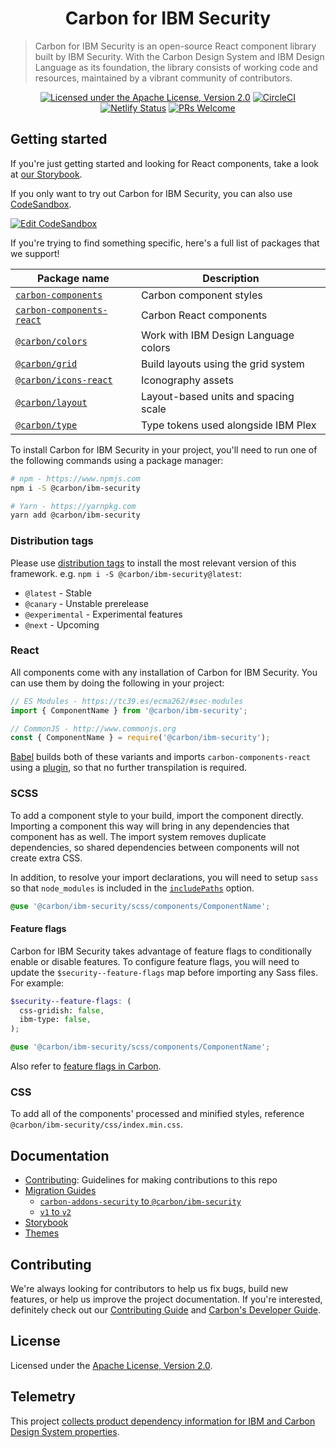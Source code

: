 <h1 align="center">Carbon for IBM Security</h1>

> Carbon for IBM Security is an open-source React component library built by IBM Security. With the Carbon Design System and IBM Design Language as its foundation, the library consists of working code and resources, maintained by a vibrant community of contributors.

<span align="center">

[![Licensed under the Apache License, Version 2.0](https://img.shields.io/badge/license-Apache--2.0-blue.svg)](LICENSE)
[![CircleCI](https://circleci.com/gh/carbon-design-system/ibm-security.svg?style=shield)](https://circleci.com/gh/carbon-design-system/ibm-security)
[![Netlify Status](https://api.netlify.com/api/v1/badges/a22469a3-45b0-47af-97a6-99771a66e93a/deploy-status)](https://app.netlify.com/sites/ibm-security/deploys)
[![PRs Welcome](https://img.shields.io/badge/PRs-welcome-brightgreen.svg)](.github/CONTRIBUTING.md)

</span>

## Getting started

If you're just getting started and looking for React components, take a look at [our Storybook](https://ibm-security.carbondesignsystem.com).

If you only want to try out Carbon for IBM Security, you can also use
[CodeSandbox](https://codesandbox.io/s/github/carbon-design-system/ibm-security/tree/dev/examples/codesandbox).

[![Edit CodeSandbox](https://codesandbox.io/static/img/play-codesandbox.svg)](https://codesandbox.io/s/github/carbon-design-system/ibm-security/tree/dev/examples/codesandbox)

If you're trying to find something specific, here's a full list of packages that we support!

| Package name                                                                                           | Description                          |
| ------------------------------------------------------------------------------------------------------ | ------------------------------------ |
| [`carbon-components`](https://github.com/carbon-design-system/carbon/tree/main/packages/components)    | Carbon component styles              |
| [`carbon-components-react`](https://github.com/carbon-design-system/carbon/tree/main/packages/react)   | Carbon React components              |
| [`@carbon/colors`](https://github.com/carbon-design-system/carbon/tree/main/packages/colors)           | Work with IBM Design Language colors |
| [`@carbon/grid`](https://github.com/carbon-design-system/carbon/tree/main/packages/grid)               | Build layouts using the grid system  |
| [`@carbon/icons-react`](https://github.com/carbon-design-system/carbon/tree/main/packages/icons-react) | Iconography assets                   |
| [`@carbon/layout`](https://github.com/carbon-design-system/carbon/tree/main/packages/layout)           | Layout-based units and spacing scale |
| [`@carbon/type`](https://github.com/carbon-design-system/carbon/tree/main/packages/type)               | Type tokens used alongside IBM Plex  |

To install Carbon for IBM Security in your project, you'll need to run one of the following commands using a package manager:

```bash
# npm - https://www.npmjs.com
npm i -S @carbon/ibm-security

# Yarn - https://yarnpkg.com
yarn add @carbon/ibm-security
```

### Distribution tags

Please use [distribution tags](https://docs.npmjs.com/cli/dist-tag) to install the most relevant version of this framework. e.g. `npm i -S @carbon/ibm-security@latest`:

- `@latest` - Stable
- `@canary` - Unstable prerelease
- `@experimental` - Experimental features
- `@next` - Upcoming

### React

All components come with any installation of Carbon for IBM Security. You can use them by doing the following in your project:

```js
// ES Modules - https://tc39.es/ecma262/#sec-modules
import { ComponentName } from '@carbon/ibm-security';

// CommonJS - http://www.commonjs.org
const { ComponentName } = require('@carbon/ibm-security');
```

[Babel](https://babeljs.io) builds both of these variants and imports `carbon-components-react` using a [plugin](https://github.com/carbon-design-system/ibm-security/blob/master/babel/carbon-imports.babel-plugin.js), so that no further transpilation is required.

### SCSS

To add a component style to your build, import the component directly. Importing a component this way will bring in any dependencies that component has as well. The import system removes duplicate dependencies, so shared dependencies between components will not create extra CSS.

In addition, to resolve your import declarations, you will need to setup `sass` so that `node_modules` is included in the [`includePaths`](https://github.com/sass/node-sass#includepaths) option.

```scss
@use '@carbon/ibm-security/scss/components/ComponentName';
```

#### Feature flags

Carbon for IBM Security takes advantage of feature flags to conditionally enable or disable features. To configure feature flags, you will need to update the `$security--feature-flags` map before importing any Sass files. For example:

```scss
$security--feature-flags: (
  css-gridish: false,
  ibm-type: false,
);

@use '@carbon/ibm-security/scss/components/ComponentName';
```

Also refer to [feature flags in Carbon](https://github.com/carbon-design-system/carbon/blob/main/packages/components/src/globals/scss/_feature-flags.scss).

### CSS

To add all of the components' processed and minified styles, reference `@carbon/ibm-security/css/index.min.css`.

## Documentation

- [Contributing](.github/CONTRIBUTING.md): Guidelines for making contributions to this repo
- [Migration Guides](docs/migration)
  - [`carbon-addons-security` to `@carbon/ibm-security`](docs/migration/carbon-for-ibm-security/README.md)
  - [`v1` to `v2`](docs/migration/2.x/README.md)
- [Storybook](docs/storybook.md)
- [Themes](docs/themes)

## Contributing

We're always looking for contributors to help us fix bugs, build new features, or help us improve the project documentation. If you're interested, definitely check out our [Contributing Guide](/.github/CONTRIBUTING.md) and [Carbon's Developer Guide](https://github.com/carbon-design-system/carbon/tree/main/docs/developer-handbook.md).

## License

Licensed under the [Apache License, Version 2.0](./LICENSE).

## Telemetry

This project [collects product dependency information for IBM and Carbon Design System properties](https://www.carbondesignsystem.com/help/faq/#telemetry).
